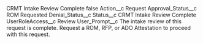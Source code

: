 <?xml version="1.0" encoding="UTF-8"?>
<CustomMetadata xmlns="http://soap.sforce.com/2006/04/metadata" xmlns:xsi="http://www.w3.org/2001/XMLSchema-instance" xmlns:xsd="http://www.w3.org/2001/XMLSchema">
    <label>CRMT Intake Review Complete</label>
    <protected>false</protected>
    <values>
        <field>Action__c</field>
        <value xsi:type="xsd:string">Request</value>
    </values>
    <values>
        <field>Approval_Status__c</field>
        <value xsi:type="xsd:string">ROM Requested</value>
    </values>
    <values>
        <field>Denial_Status__c</field>
        <value xsi:nil="true"/>
    </values>
    <values>
        <field>Status__c</field>
        <value xsi:type="xsd:string">CRMT Intake Review Complete</value>
    </values>
    <values>
        <field>UserRoleAccess__c</field>
        <value xsi:type="xsd:string">Review</value>
    </values>
    <values>
        <field>User_Prompt__c</field>
        <value xsi:type="xsd:string">The intake review of this request is complete.  Request a ROM, RFP, or ADO Attestation to proceed with this request.</value>
    </values>
</CustomMetadata>
